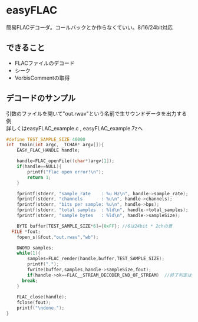 # easyFLAC
簡易FLACデコーダ。コールバックとか作らなくていい。8/16/24bit対応

## できること

+ FLACファイルのデコード
+ シーク
+ VorbisCommentの取得
 
## デコードのサンプル
引数のファイルを開いて"out.rwav"という名前で生サウンドデータを出力する例  
詳しくはeasyFLAC_example.c , easyFLAC_example.7zへ
```c
#define TEST_SAMPLE_SIZE 40000
int _tmain(int argc, _TCHAR* argv[]){
	EASY_FLAC_HANDLE handle;

	handle=FLAC_openFile((char*)argv[1]);
	if(handle==NULL){
		printf("flac open error!\n");
		return 1;
	}

	fprintf(stderr, "sample rate    : %u Hz\n", handle->sample_rate);
	fprintf(stderr, "channels       : %u\n", handle->channels);
	fprintf(stderr, "bits per sample: %u\n", handle->bps);
	fprintf(stderr, "total samples  : %ld\n", handle->total_samples);
	fprintf(stderr, "sample bytes   : %ld\n", handle->sampleSize);

	BYTE buffer[TEST_SAMPLE_SIZE*6]={0xFF};	//6は24bit * 2chの意
  FILE *fout;
	fopen_s(&fout,"out.rwav","wb");

	DWORD samples;
	while(1){
		samples=FLAC_render(handle,buffer,TEST_SAMPLE_SIZE);
		printf(".");
		fwrite(buffer,samples,handle->sampleSize,fout);
		if(handle->ok==FLAC__STREAM_DECODER_END_OF_STREAM)  //終了判定はこのようにする
      break;
	}	
	
	FLAC_close(handle);
	fclose(fout);
	printf("\ndone.");
}
```
  
